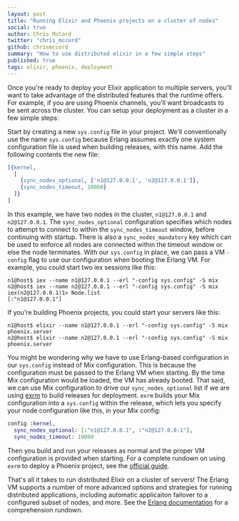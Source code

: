 ```yaml
---
layout: post
title: "Running Elixir and Phoenix projects on a cluster of nodes"
social: true
author: Chris McCord
twitter: "chris_mccord"
github: chrismccord
summary: "How to use distributed elixir in a few simple steps"
published: true
tags: elixir, phoenix, deployment
---
```


Once you're ready to deploy your Elixir application to multiple servers, you'll want to take advantage of the distributed features that the runtime offers. For example, if you are using Phoenix channels, you'll want broadcasts to be sent across the cluster. You can setup your deployment as a cluster in a few simple steps:

Start by creating a new `sys.config` file in your project. We'll conventionally use the name `sys.config` because Erlang assumes exactly one system configuration file is used when building releases, with this name. Add the following contents the new file:

```erlang
[{kernel,
  [
    {sync_nodes_optional, ['n1@127.0.0.1', 'n2@127.0.0.1']},
    {sync_nodes_timeout, 10000}
  ]}
]
```

In this example, we have two nodes in the cluster, `n1@127.0.0.1` and `n2@127.0.0.1`. The `sync_nodes_optional` configuration specifies which nodes to attempt to connect to within the `sync_nodes_timeout` window, before continuing with startup. There is also a `sync_nodes_mandatory` key which can be used to enforce all nodes are connected within the timeout window or else the node terminates. With our `sys.config` in place, we can pass a VM `-config` flag to use our configuration when booting the Erlang VM. For example, you could start two iex sessions like this:

```console
n1@host$ iex --name n1@127.0.0.1 --erl "-config sys.config" -S mix
n2@host$ iex --name n2@127.0.0.1 --erl "-config sys.config" -S mix
iex(n2@127.0.0.1)1> Node.list
[:"n1@127.0.0.1"]
```

If you're building Phoenix projects, you could start your servers like this:

```console
n1@host$ elixir --name n1@127.0.0.1 --erl "-config sys.config" -S mix phoenix.server
n2@host$ elixir --name n2@127.0.0.1 --erl "-config sys.config" -S mix phoenix.server
```
    
You might be wondering why we have to use Erlang-based configuration in our `sys.config` instead of Mix configuration. This is because the configuration must be passed to the Erlang VM when starting. By the time Mix configuration would be loaded, the VM has already booted. That said, we can use Mix configuration to drive our `sync_nodes_optional` list if we are using [exrm](https://github.com/bitwalker/exrm) to build releases for deployment. `exrm` builds your Mix configuration into a `sys.config` within the release, which lets you specify your node configuration like this, in your Mix config:

```elixir
config :kernel,
  sync_nodes_optional: [:"n1@127.0.0.1", :"n2@127.0.0.1"],
  sync_nodes_timeout: 10000
```

Then you build and run your releases as normal and the proper VM configuration is provided when starting. For a complete rundown on using `exrm` to deploy a Phoenix project, see the [official guide](http://www.phoenixframework.org/docs/advanced-deployment).

That's all it takes to run distributed Elixir on a cluster of servers! The Erlang VM supports a number of more advanced options and strategies for running distributed applications, including automatic applicaiton failover to a configured subset of nodes, and more. See the [Erlang documentation](http://erlang.org/doc/design_principles/distributed_applications.html) for a comprehension rundown. 
